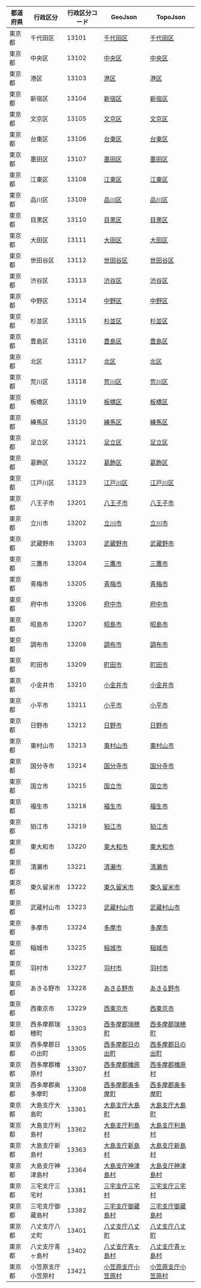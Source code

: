 | 都道府県 | 行政区分 | 行政区分コード | GeoJson | TopoJson |
|-----------|--------- |--------------|------|------|
| 東京都 | 千代田区 | 13101 | [千代田区](/geojson/cities/13/13101.json) | [千代田区](/topojson/cities/13/13101.topojson) |
| 東京都 | 中央区 | 13102 | [中央区](/geojson/cities/13/13102.json) | [中央区](/topojson/cities/13/13102.topojson) |
| 東京都 | 港区 | 13103 | [港区](/geojson/cities/13/13103.json) | [港区](/topojson/cities/13/13103.topojson) |
| 東京都 | 新宿区 | 13104 | [新宿区](/geojson/cities/13/13104.json) | [新宿区](/topojson/cities/13/13104.topojson) |
| 東京都 | 文京区 | 13105 | [文京区](/geojson/cities/13/13105.json) | [文京区](/topojson/cities/13/13105.topojson) |
| 東京都 | 台東区 | 13106 | [台東区](/geojson/cities/13/13106.json) | [台東区](/topojson/cities/13/13106.topojson) |
| 東京都 | 墨田区 | 13107 | [墨田区](/geojson/cities/13/13107.json) | [墨田区](/topojson/cities/13/13107.topojson) |
| 東京都 | 江東区 | 13108 | [江東区](/geojson/cities/13/13108.json) | [江東区](/topojson/cities/13/13108.topojson) |
| 東京都 | 品川区 | 13109 | [品川区](/geojson/cities/13/13109.json) | [品川区](/topojson/cities/13/13109.topojson) |
| 東京都 | 目黒区 | 13110 | [目黒区](/geojson/cities/13/13110.json) | [目黒区](/topojson/cities/13/13110.topojson) |
| 東京都 | 大田区 | 13111 | [大田区](/geojson/cities/13/13111.json) | [大田区](/topojson/cities/13/13111.topojson) |
| 東京都 | 世田谷区 | 13112 | [世田谷区](/geojson/cities/13/13112.json) | [世田谷区](/topojson/cities/13/13112.topojson) |
| 東京都 | 渋谷区 | 13113 | [渋谷区](/geojson/cities/13/13113.json) | [渋谷区](/topojson/cities/13/13113.topojson) |
| 東京都 | 中野区 | 13114 | [中野区](/geojson/cities/13/13114.json) | [中野区](/topojson/cities/13/13114.topojson) |
| 東京都 | 杉並区 | 13115 | [杉並区](/geojson/cities/13/13115.json) | [杉並区](/topojson/cities/13/13115.topojson) |
| 東京都 | 豊島区 | 13116 | [豊島区](/geojson/cities/13/13116.json) | [豊島区](/topojson/cities/13/13116.topojson) |
| 東京都 | 北区 | 13117 | [北区](/geojson/cities/13/13117.json) | [北区](/topojson/cities/13/13117.topojson) |
| 東京都 | 荒川区 | 13118 | [荒川区](/geojson/cities/13/13118.json) | [荒川区](/topojson/cities/13/13118.topojson) |
| 東京都 | 板橋区 | 13119 | [板橋区](/geojson/cities/13/13119.json) | [板橋区](/topojson/cities/13/13119.topojson) |
| 東京都 | 練馬区 | 13120 | [練馬区](/geojson/cities/13/13120.json) | [練馬区](/topojson/cities/13/13120.topojson) |
| 東京都 | 足立区 | 13121 | [足立区](/geojson/cities/13/13121.json) | [足立区](/topojson/cities/13/13121.topojson) |
| 東京都 | 葛飾区 | 13122 | [葛飾区](/geojson/cities/13/13122.json) | [葛飾区](/topojson/cities/13/13122.topojson) |
| 東京都 | 江戸川区 | 13123 | [江戸川区](/geojson/cities/13/13123.json) | [江戸川区](/topojson/cities/13/13123.topojson) |
| 東京都 | 八王子市 | 13201 | [八王子市](/geojson/cities/13/13201.json) | [八王子市](/topojson/cities/13/13201.topojson) |
| 東京都 | 立川市 | 13202 | [立川市](/geojson/cities/13/13202.json) | [立川市](/topojson/cities/13/13202.topojson) |
| 東京都 | 武蔵野市 | 13203 | [武蔵野市](/geojson/cities/13/13203.json) | [武蔵野市](/topojson/cities/13/13203.topojson) |
| 東京都 | 三鷹市 | 13204 | [三鷹市](/geojson/cities/13/13204.json) | [三鷹市](/topojson/cities/13/13204.topojson) |
| 東京都 | 青梅市 | 13205 | [青梅市](/geojson/cities/13/13205.json) | [青梅市](/topojson/cities/13/13205.topojson) |
| 東京都 | 府中市 | 13206 | [府中市](/geojson/cities/13/13206.json) | [府中市](/topojson/cities/13/13206.topojson) |
| 東京都 | 昭島市 | 13207 | [昭島市](/geojson/cities/13/13207.json) | [昭島市](/topojson/cities/13/13207.topojson) |
| 東京都 | 調布市 | 13208 | [調布市](/geojson/cities/13/13208.json) | [調布市](/topojson/cities/13/13208.topojson) |
| 東京都 | 町田市 | 13209 | [町田市](/geojson/cities/13/13209.json) | [町田市](/topojson/cities/13/13209.topojson) |
| 東京都 | 小金井市 | 13210 | [小金井市](/geojson/cities/13/13210.json) | [小金井市](/topojson/cities/13/13210.topojson) |
| 東京都 | 小平市 | 13211 | [小平市](/geojson/cities/13/13211.json) | [小平市](/topojson/cities/13/13211.topojson) |
| 東京都 | 日野市 | 13212 | [日野市](/geojson/cities/13/13212.json) | [日野市](/topojson/cities/13/13212.topojson) |
| 東京都 | 東村山市 | 13213 | [東村山市](/geojson/cities/13/13213.json) | [東村山市](/topojson/cities/13/13213.topojson) |
| 東京都 | 国分寺市 | 13214 | [国分寺市](/geojson/cities/13/13214.json) | [国分寺市](/topojson/cities/13/13214.topojson) |
| 東京都 | 国立市 | 13215 | [国立市](/geojson/cities/13/13215.json) | [国立市](/topojson/cities/13/13215.topojson) |
| 東京都 | 福生市 | 13218 | [福生市](/geojson/cities/13/13218.json) | [福生市](/topojson/cities/13/13218.topojson) |
| 東京都 | 狛江市 | 13219 | [狛江市](/geojson/cities/13/13219.json) | [狛江市](/topojson/cities/13/13219.topojson) |
| 東京都 | 東大和市 | 13220 | [東大和市](/geojson/cities/13/13220.json) | [東大和市](/topojson/cities/13/13220.topojson) |
| 東京都 | 清瀬市 | 13221 | [清瀬市](/geojson/cities/13/13221.json) | [清瀬市](/topojson/cities/13/13221.topojson) |
| 東京都 | 東久留米市 | 13222 | [東久留米市](/geojson/cities/13/13222.json) | [東久留米市](/topojson/cities/13/13222.topojson) |
| 東京都 | 武蔵村山市 | 13223 | [武蔵村山市](/geojson/cities/13/13223.json) | [武蔵村山市](/topojson/cities/13/13223.topojson) |
| 東京都 | 多摩市 | 13224 | [多摩市](/geojson/cities/13/13224.json) | [多摩市](/topojson/cities/13/13224.topojson) |
| 東京都 | 稲城市 | 13225 | [稲城市](/geojson/cities/13/13225.json) | [稲城市](/topojson/cities/13/13225.topojson) |
| 東京都 | 羽村市 | 13227 | [羽村市](/geojson/cities/13/13227.json) | [羽村市](/topojson/cities/13/13227.topojson) |
| 東京都 | あきる野市 | 13228 | [あきる野市](/geojson/cities/13/13228.json) | [あきる野市](/topojson/cities/13/13228.topojson) |
| 東京都 | 西東京市 | 13229 | [西東京市](/geojson/cities/13/13229.json) | [西東京市](/topojson/cities/13/13229.topojson) |
| 東京都 | 西多摩郡瑞穂町 | 13303 | [西多摩郡瑞穂町](/geojson/cities/13/13303.json) | [西多摩郡瑞穂町](/topojson/cities/13/13303.topojson) |
| 東京都 | 西多摩郡日の出町 | 13305 | [西多摩郡日の出町](/geojson/cities/13/13305.json) | [西多摩郡日の出町](/topojson/cities/13/13305.topojson) |
| 東京都 | 西多摩郡檜原村 | 13307 | [西多摩郡檜原村](/geojson/cities/13/13307.json) | [西多摩郡檜原村](/topojson/cities/13/13307.topojson) |
| 東京都 | 西多摩郡奥多摩町 | 13308 | [西多摩郡奥多摩町](/geojson/cities/13/13308.json) | [西多摩郡奥多摩町](/topojson/cities/13/13308.topojson) |
| 東京都 | 大島支庁大島町 | 13361 | [大島支庁大島町](/geojson/cities/13/13361.json) | [大島支庁大島町](/topojson/cities/13/13361.topojson) |
| 東京都 | 大島支庁利島村 | 13362 | [大島支庁利島村](/geojson/cities/13/13362.json) | [大島支庁利島村](/topojson/cities/13/13362.topojson) |
| 東京都 | 大島支庁新島村 | 13363 | [大島支庁新島村](/geojson/cities/13/13363.json) | [大島支庁新島村](/topojson/cities/13/13363.topojson) |
| 東京都 | 大島支庁神津島村 | 13364 | [大島支庁神津島村](/geojson/cities/13/13364.json) | [大島支庁神津島村](/topojson/cities/13/13364.topojson) |
| 東京都 | 三宅支庁三宅村 | 13381 | [三宅支庁三宅村](/geojson/cities/13/13381.json) | [三宅支庁三宅村](/topojson/cities/13/13381.topojson) |
| 東京都 | 三宅支庁御蔵島村 | 13382 | [三宅支庁御蔵島村](/geojson/cities/13/13382.json) | [三宅支庁御蔵島村](/topojson/cities/13/13382.topojson) |
| 東京都 | 八丈支庁八丈町 | 13401 | [八丈支庁八丈町](/geojson/cities/13/13401.json) | [八丈支庁八丈町](/topojson/cities/13/13401.topojson) |
| 東京都 | 八丈支庁青ヶ島村 | 13402 | [八丈支庁青ヶ島村](/geojson/cities/13/13402.json) | [八丈支庁青ヶ島村](/topojson/cities/13/13402.topojson) |
| 東京都 | 小笠原支庁小笠原村 | 13421 | [小笠原支庁小笠原村](/geojson/cities/13/13421.json) | [小笠原支庁小笠原村](/topojson/cities/13/13421.topojson) |
